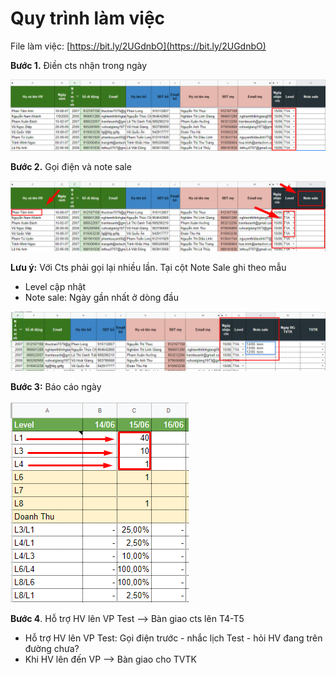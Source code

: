# Quy trình làm việc

File làm việc: [https://bit.ly/2UGdnbO](https://bit.ly/2UGdnbO)

**Bước 1.** Điền cts nhận trong ngày

![B&#x1B0;&#x1A1;&#x301;c 1](../.gitbook/assets/b1.png)

**Bước 2.** Gọi điện và note sale

![B&#x1B0;&#x1A1;&#x301;c 2](../.gitbook/assets/b2%20%281%29.png)

**Lưu ý:** Với Cts phải gọi lại nhiều lần. Tại cột Note Sale ghi theo mẫu

* Level cập nhật
* Note sale: Ngày gần nhất ở dòng đầu

![](../.gitbook/assets/b22.png)

**Bước 3:** Báo cáo ngày

![](../.gitbook/assets/b3.png)

**Bước 4**. Hỗ trợ HV lên VP Test --&gt; Bàn giao cts lên T4-T5

* Hỗ trợ HV lên VP Test: Gọi điện trước - nhắc lịch Test - hỏi HV đang trên đường chưa?
* Khi HV lên đến VP --&gt; Bàn giao cho TVTK

